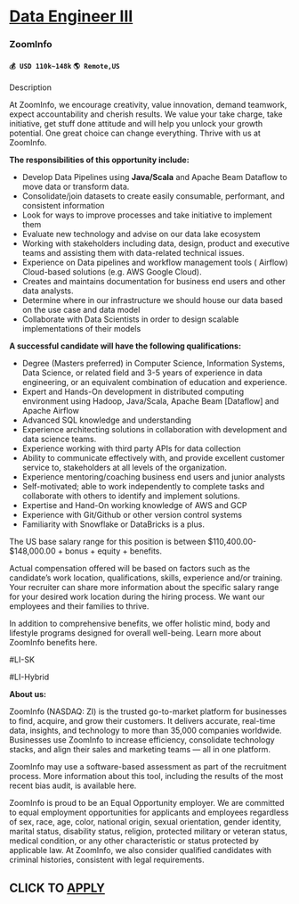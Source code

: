 # [Data Engineer III](https://www.remotewlb.com/apply/data-engineer-iii-84755)  
### ZoomInfo  
#### `💰 USD 110k~148k` `🌎 Remote,US`  

Description

At ZoomInfo, we encourage creativity, value innovation, demand teamwork, expect accountability and cherish results. We value your take charge, take initiative, get stuff done attitude and will help you unlock your growth potential. One great choice can change everything. Thrive with us at ZoomInfo.

 **The responsibilities of this opportunity include:**

  * Develop Data Pipelines using **Java/Scala** and Apache Beam Dataflow to move data or transform data.
  * Consolidate/join datasets to create easily consumable, performant, and consistent information
  * Look for ways to improve processes and take initiative to implement them
  * Evaluate new technology and advise on our data lake ecosystem
  * Working with stakeholders including data, design, product and executive teams and assisting them with data-related technical issues.
  * Experience on Data pipelines and workflow management tools ( Airflow) Cloud-based solutions (e.g. AWS Google Cloud).
  * Creates and maintains documentation for business end users and other data analysts.
  * Determine where in our infrastructure we should house our data based on the use case and data model
  * Collaborate with Data Scientists in order to design scalable implementations of their models

**A successful candidate will have the following qualifications:**

  * Degree (Masters preferred) in Computer Science, Information Systems, Data Science, or related field and 3-5 years of experience in data engineering, or an equivalent combination of education and experience.
  * Expert and Hands-On development in distributed computing environment using Hadoop, Java/Scala, Apache Beam [Dataflow] and Apache Airflow
  * Advanced SQL knowledge and understanding 
  * Experience architecting solutions in collaboration with development and data science teams.
  * Experience working with third party APIs for data collection
  * Ability to communicate effectively with, and provide excellent customer service to, stakeholders at all levels of the organization.
  * Experience mentoring/coaching business end users and junior analysts
  * Self-motivated; able to work independently to complete tasks and collaborate with others to identify and implement solutions.
  * Expertise and Hand-On working knowledge of AWS and GCP
  * Experience with Git/Github or other version control systems
  * Familiarity with Snowflake or DataBricks is a plus.  
  
  

The US base salary range for this position is between $110,400.00- $148,000.00 + bonus + equity + benefits.

Actual compensation offered will be based on factors such as the candidate’s work location, qualifications, skills, experience and/or training. Your recruiter can share more information about the specific salary range for your desired work location during the hiring process. We want our employees and their families to thrive.

In addition to comprehensive benefits, we offer holistic mind, body and lifestyle programs designed for overall well-being. Learn more about ZoomInfo benefits here.

#LI-SK

#LI-Hybrid

**About us:**

ZoomInfo (NASDAQ: ZI) is the trusted go-to-market platform for businesses to find, acquire, and grow their customers. It delivers accurate, real-time data, insights, and technology to more than 35,000 companies worldwide. Businesses use ZoomInfo to increase efficiency, consolidate technology stacks, and align their sales and marketing teams — all in one platform.

ZoomInfo may use a software-based assessment as part of the recruitment process. More information about this tool, including the results of the most recent bias audit, is available here.

ZoomInfo is proud to be an Equal Opportunity employer. We are committed to equal employment opportunities for applicants and employees regardless of sex, race, age, color, national origin, sexual orientation, gender identity, marital status, disability status, religion, protected military or veteran status, medical condition, or any other characteristic or status protected by applicable law. At ZoomInfo, we also consider qualified candidates with criminal histories, consistent with legal requirements.

  
## CLICK TO [APPLY](https://www.remotewlb.com/apply/data-engineer-iii-84755)

